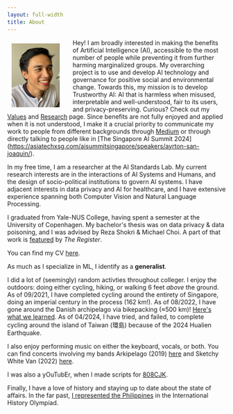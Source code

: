 ```yaml
---
layout: full-width
title: About
---
```

<p>
  <img width="22%" 
  src="../assets/img/dp.jpg" 
  align="left"
  style="margin: 10px 30px 10px 10px;">
</p>

Hey! I am broadly interested in making the benefits of Artificial Intelligence (AI), accessible to the most number of people while preventing it from further harming marginalized groups. My overarching project is to use and develop AI technology and governance for positive social and environmental change. Towards this, my mission is to develop Trustworthy AI: AI that is harmless when misused, interpretable and well-understood, fair to its users, and privacy-preserving. Curious? Check out my [Values](/values) and [Research](/research) page. Since benefits are not fully enjoyed and applied when it is not understood, I make it a crucial priority to communicate my work to people from different backgrounds through [Medium](https://medium.com/@ajsanjoaquin) or through directly talking to people like in [The Singapore AI Summit 2024] (https://asiatechxsg.com/aisummitsingapore/speakers/ayrton-san-joaquin/).

In my free time, I am a researcher at the AI Standards Lab. My current research interests are in the interactions of AI Systems and Humans, and the design of socio-political institutions to govern AI systems. I have adjacent interests in data privacy and AI for healthcare, and I have extensive experience spanning both Computer Vision and Natural Language Processing. 

I graduated from Yale-NUS College, having spent a semester at the University of Copenhagen. My bachelor's thesis was on data privacy & data poisoning, and I was advised by Reza Shokri & Michael Choi. A part of that work is [featured](https://www.theregister.com/2022/04/12/machine_learning_poisoning) by *The Register*.

You can find my CV [here](https://ajsanjoaquin.github.io/lol/San%20Joaquin%2C%20Resume.pdf).

As much as I specialize in ML, I identify as a **generalist**.

I did a lot of (seemingly) random activties throughout colleger.
I enjoy the outdoors: doing either cycling, hiking, or walking 6 feet *above* the ground. As of 09/2021, I have completed cycling around the entirety of Singapore, doing an imperial century in the process (162 km!). As of 08/2022, I have gone around the Danish archipelago via bikepacking (≈500 km)! [Here's what we learned](https://drive.google.com/file/d/1_UZhPaeixAkz0IOkJ5fX9BEThES_bPoD/view). As of 04/2024, I have tried, and failed, to complete cycling around the island of Taiwan (環島) because of the 2024 Hualien Earthquake.

I also enjoy performing music on either the keyboard, vocals, or both. You can find concerts involving my bands Arkipelago (2019) [here](https://youtu.be/IDWpC1mmqNs?t=2975) and Sketchy White Van (2022) [here](https://youtu.be/qGI2ng3u13o?t=1437).

I was also a yOuTubEr, when I made scripts for [808CJK](https://www.youtube.com/c/808CJK).

Finally, I have a love of history and staying up to date about the state of affairs. In the far past, [I represented the Philippines](https://globalnation.inquirer.net/142283/ph-places-5th-in-intl-history-olympiad-medal-count) in the International History Olympiad. 